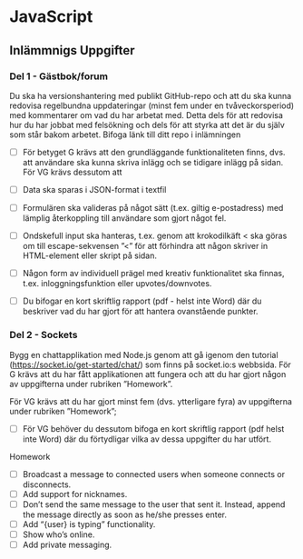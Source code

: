# JavaScript
## Inlämmnigs Uppgifter

### Del 1 - Gästbok/forum

Du ska ha versionshantering med publikt GitHub-repo och att du ska kunna redovisa
regelbundna uppdateringar (minst fem under en tvåveckorsperiod) med kommentarer om
vad du har arbetat med. Detta dels för att redovisa hur du har jobbat med felsökning och
dels för att styrka att det är du själv som står bakom arbetet. Bifoga länk till ditt repo i
inlämningen

 - [ ] För betyget G krävs att den grundläggande funktionaliteten finns, dvs. att användare ska kunna skriva inlägg och se tidigare inlägg på sidan. För VG krävs dessutom att

- [ ] Data ska sparas i JSON-format i textfil
- [ ] Formulären ska valideras på något sätt (t.ex. giltig e-postadress) med lämplig återkoppling till användare som gjort något fel.
- [ ] Ondskefull input ska hanteras, t.ex. genom att krokodilkäft < ska göras om till escape-sekvensen ”&lt;” för att förhindra att någon skriver in HTML-element eller skript på sidan.
- [ ]  Någon form av individuell prägel med kreativ funktionalitet ska finnas, t.ex. inloggningsfunktion eller upvotes/downvotes.
- [ ] Du bifogar en kort skriftlig rapport (pdf - helst inte Word) där du beskriver vad du har gjort för att hantera ovanstående punkter.

### Del 2 - Sockets

Bygg en chattapplikation med Node.js genom att gå igenom den tutorial
(https://socket.io/get-started/chat/) som finns på socket.io:s webbsida.
För G krävs att du har fått applikationen att fungera och att du har gjort någon av uppgifterna under rubriken ”Homework”.

För VG krävs att du har gjort minst fem (dvs. ytterligare fyra) av uppgifterna under rubriken ”Homework”;
- [ ] För VG behöver du dessutom bifoga en kort skriftlig rapport (pdf helst inte Word) där du förtydligar vilka av dessa uppgifter du har utfört.

Homework

- [ ] Broadcast a message to connected users when someone connects or disconnects.
- [ ] Add support for nicknames.
- [ ] Don’t send the same message to the user that sent it. Instead, append the message directly as soon as he/she presses enter.
- [ ] Add “{user} is typing” functionality.
- [ ] Show who’s online.
- [ ] Add private messaging.